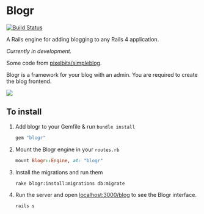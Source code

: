 # Blogr

[![Build Status](https://travis-ci.org/blogr/engine.png?branch=testing)](https://travis-ci.org/blogr/engine)

A Rails engine for adding blogging to any Rails 4 application.

*Currently in development.*

Some code from [pixelbits/simpleblog](https://github.com/pixelbits/simpleblog).

Blogr is a framework for your blog with an admin. You are required to create the blog frontend.

![](http://s.vou.pe/H3uyg.png)

## To install

1. Add blogr to your Gemfile & run `bundle install`

	```ruby
	gem "blogr"
	```

2. Mount the Blogr engine in your `routes.rb`

	```ruby
	mount Blogr::Engine, at: "blogr"
	```

3. Install the migrations and run them
	
	```
	rake blogr:install:migrations db:migrate
	```

4. Run the server and open [localhost:3000/blog](http://localhost:3000/blogr) to see the Blogr interface.

	```
	rails s
	```
